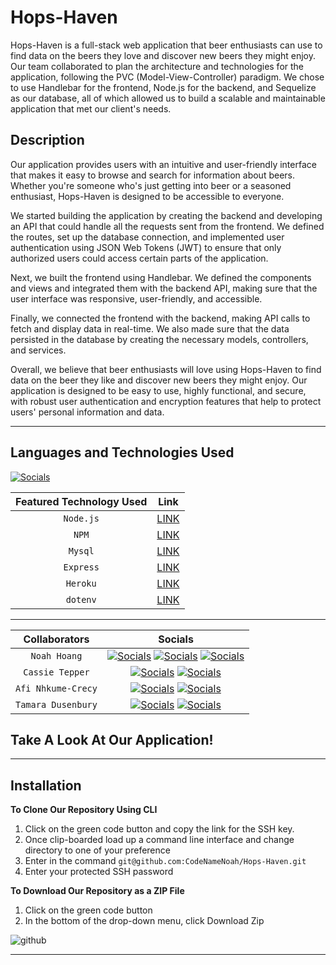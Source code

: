 # Hops-Haven

Hops-Haven is a full-stack web application that beer enthusiasts can use to find data on the beers they love and discover new beers they might enjoy. Our team collaborated to plan the architecture and technologies for the application, following the PVC (Model-View-Controller) paradigm. We chose to use Handlebar for the frontend, Node.js for the backend, and Sequelize as our database, all of which allowed us to build a scalable and maintainable application that met our client's needs.

## Description

Our application provides users with an intuitive and user-friendly interface that makes it easy to browse and search for information about beers. Whether you're someone who's just getting into beer or a seasoned enthusiast, Hops-Haven is designed to be accessible to everyone.

We started building the application by creating the backend and developing an API that could handle all the requests sent from the frontend. We defined the routes, set up the database connection, and implemented user authentication using JSON Web Tokens (JWT) to ensure that only authorized users could access certain parts of the application.

Next, we built the frontend using Handlebar. We defined the components and views and integrated them with the backend API, making sure that the user interface was responsive, user-friendly, and accessible.

Finally, we connected the frontend with the backend, making API calls to fetch and display data in real-time. We also made sure that the data persisted in the database by creating the necessary models, controllers, and services.

Overall, we believe that beer enthusiasts will love using Hops-Haven to find data on the beer they like and discover new beers they might enjoy. Our application is designed to be easy to use, highly functional, and secure, with robust user authentication and encryption features that help to protect users' personal information and data.

---

## Languages and Technologies Used

[![Socials](https://skillicons.dev/icons?i=html,css,js,git,powershell,mysql,nodejs,express,heroku)](https://skillicons.dev)

| Featured Technology Used |                     Link                     |
| :----------------------: | :------------------------------------------: |
|        `Node.js`         |        [LINK](https://nodejs.dev/en/)        |
|          `NPM`           |        [LINK](https://www.npmjs.com/)        |
|         `Mysql`          |        [LINK](https://www.mysql.com/)        |
|        `Express`         |        [LINK](https://expressjs.com/)        |
|         `Heroku`         |    [LINK](https://devcenter.heroku.com/)     |
|         `dotenv`         | [LINK](https://www.npmjs.com/package/dotenv) |

---

|Collaborators |                                                                                                                                  Socials                                                                                                                                   |
| :-----------: | :------------------------------------------------------------------------------------------------------------------------------------------------------------------------------------------------------------------------------------------------------------------------: |
| `Noah Hoang`  | [![Socials](https://skillicons.dev/icons?i=git)](https://github.com/codenamenoah) [![Socials](https://skillicons.dev/icons?i=linkedin)](https://www.linkedin.com/in/codenamenoah/) [![Socials](https://skillicons.dev/icons?i=twitter)](https://twitter.com/CodeNameNoahH) |
| `Cassie Tepper`  | [![Socials](https://skillicons.dev/icons?i=git)](https://github.com/CTep09) [![Socials](https://skillicons.dev/icons?i=linkedin)](https://www.linkedin.com/in/cassie-tepper/)
| `Afi Nhkume-Crecy`  | [![Socials](https://skillicons.dev/icons?i=git)](https://github.com/AFICRECY) [![Socials](https://skillicons.dev/icons?i=linkedin)](https://www.linkedin.com/in/afi-nkhume-crecy-932862128/)
| `Tamara Dusenbury`  | [![Socials](https://skillicons.dev/icons?i=git)](https://github.com/tdusenbury) [![Socials](https://skillicons.dev/icons?i=linkedin)](https://www.linkedin.com/in/tamara-dusenbury-02ab8591/)

## Take A Look At Our Application!
<!-- TODO: ADD WHEN DEPLOYED LINK AVAILABLE -->
<!-- Deployed Application Link [ByteBlogger](https://byteblogger.herokuapp.com/) -->

<!-- ![ByteBlogger](https://user-images.githubusercontent.com/127361736/237054631-0e9598b9-955a-4c68-82f2-d2015a29eafb.gif) -->

---

## Installation

**To Clone Our Repository Using CLI**

1. Click on the green code button and copy the link for the SSH key.
2. Once clip-boarded load up a command line interface and change directory to one of your preference
3. Enter in the command `git@github.com:CodeNameNoah/Hops-Haven.git`
4. Enter your protected SSH password

**To Download Our Repository as a ZIP File**

1. Click on the green code button
2. In the bottom of the drop-down menu, click Download Zip

![github](https://user-images.githubusercontent.com/127361736/227422005-d28a9020-e331-4098-976b-df9c1e545bb4.png)

---
